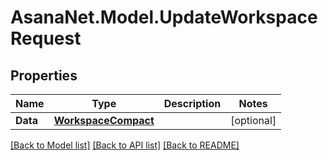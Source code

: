 # AsanaNet.Model.UpdateWorkspaceRequest

## Properties

Name | Type | Description | Notes
------------ | ------------- | ------------- | -------------
**Data** | [**WorkspaceCompact**](WorkspaceCompact.md) |  | [optional] 

[[Back to Model list]](../README.md#documentation-for-models) [[Back to API list]](../README.md#documentation-for-api-endpoints) [[Back to README]](../README.md)

